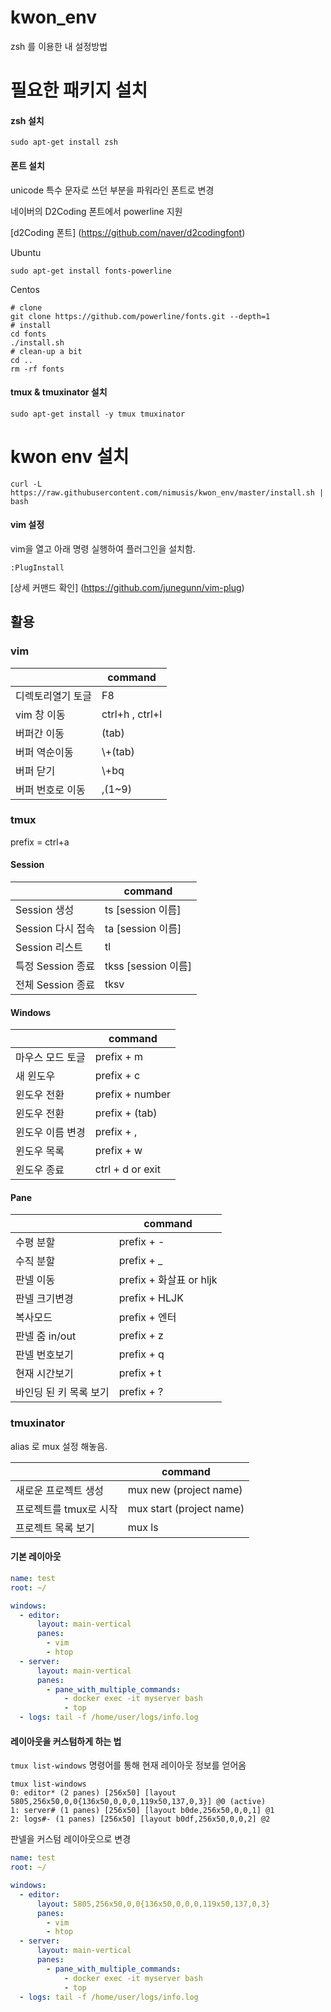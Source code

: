 kwon_env
=========

zsh 를 이용한 내 설정방법

# 필요한 패키지 설치

#### zsh 설치

```shell
sudo apt-get install zsh
```

#### 폰트 설치
unicode 특수 문자로 쓰던 부분을 파워라인 폰트로 변경

네이버의 D2Coding 폰트에서 powerline 지원

[d2Coding 폰트] (https://github.com/naver/d2codingfont)

Ubuntu

```shell
sudo apt-get install fonts-powerline
```

Centos

```shell
# clone
git clone https://github.com/powerline/fonts.git --depth=1
# install
cd fonts
./install.sh
# clean-up a bit
cd ..
rm -rf fonts
```

#### tmux & tmuxinator 설치

```shell
sudo apt-get install -y tmux tmuxinator
```

# kwon env 설치

```shell
curl -L https://raw.githubusercontent.com/nimusis/kwon_env/master/install.sh | bash
```


#### vim 설정

vim을 열고 아래 명령 실행하여 플러그인을 설치함.

`:PlugInstall`

[상세 커맨드 확인] (https://github.com/junegunn/vim-plug)


## 활용

### vim

| | command|
|-|-|
|디렉토리열기 토글|F8|
|vim 창 이동|ctrl+h , ctrl+l|
|버퍼간 이동| (tab) |
|버퍼 역순이동| \\+(tab)|
|버퍼 닫기|\\+bq|
|버퍼 번호로 이동|,(1~9)|

### tmux
prefix = ctrl+a

#### Session
| | command|
|-|-|
| Session 생성 | ts [session 이름] |
| Session 다시 접속 | ta [session 이름] |
| Session 리스트| tl |
| 특정 Session 종료 | tkss [session 이름] |
| 전체 Session 종료| tksv |

#### Windows
| | command|
|-|-|
|마우스 모드 토글|prefix + m|
|새 윈도우|prefix + c|
|윈도우 전환|prefix + number|
|윈도우 전환|prefix + (tab)|
|윈도우 이름 변경|prefix + ,|
|윈도우 목록|prefix + w|
|윈도우 종료|ctrl + d or exit|

#### Pane
| | command|
|-|-|
|수평 분할|prefix + -|
|수직 분할|prefix + _|
|판넬 이동|prefix + 화살표 or hljk|
|판넬 크기변경|prefix + HLJK|
|복사모드|prefix + 엔터|
|판넬 줌 in/out|prefix + z|
|판넬 번호보기|prefix + q|
|현재 시간보기|prefix + t|
|바인딩 된 키 목록 보기|prefix + ?|

### tmuxinator
alias 로 mux 설정 해놓음.

| | command|
|-|-|
|새로운 프로젝트 생성|mux new (project name)|
|프로젝트를 tmux로 시작|mux start (project name)|
|프로젝트 목록 보기|mux ls|

#### 기본 레이아웃
```yml
name: test
root: ~/

windows:
  - editor:
      layout: main-vertical
      panes:
        - vim
        - htop
  - server:
      layout: main-vertical
      panes:
        - pane_with_multiple_commands:
            - docker exec -it myserver bash
            - top
  - logs: tail -f /home/user/logs/info.log
```

#### 레이아웃을 커스텀하게 하는 법

`tmux list-windows` 명령어를 통해 현재 레이아웃 정보를 얻어옴

```shell
tmux list-windows
0: editor* (2 panes) [256x50] [layout 5805,256x50,0,0{136x50,0,0,0,119x50,137,0,3}] @0 (active)
1: server# (1 panes) [256x50] [layout b0de,256x50,0,0,1] @1
2: logs#- (1 panes) [256x50] [layout b0df,256x50,0,0,2] @2
```

판넬을 커스텀 레이아웃으로 변경

```yml
name: test
root: ~/

windows:
  - editor:
      layout: 5805,256x50,0,0{136x50,0,0,0,119x50,137,0,3}
      panes:
        - vim
        - htop
  - server:
      layout: main-vertical
      panes:
        - pane_with_multiple_commands:
            - docker exec -it myserver bash
            - top
  - logs: tail -f /home/user/logs/info.log
```